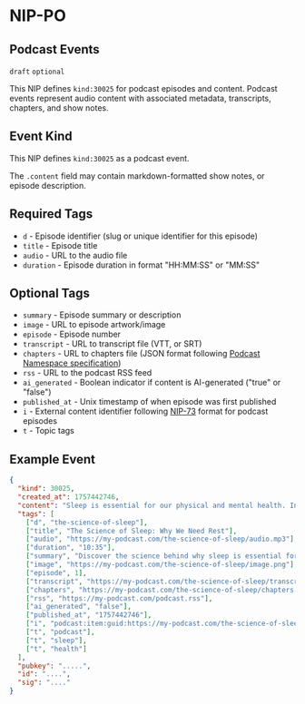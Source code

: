 NIP-PO
======

Podcast Events
--------------

`draft` `optional`

This NIP defines `kind:30025` for podcast episodes and content. Podcast events represent audio content with associated metadata, transcripts, chapters, and show notes.

## Event Kind

This NIP defines `kind:30025` as a podcast event.

The `.content` field may contain markdown-formatted show notes, or episode description.

## Required Tags

- `d` - Episode identifier (slug or unique identifier for this episode)
- `title` - Episode title
- `audio` - URL to the audio file
- `duration` - Episode duration in format "HH:MM:SS" or "MM:SS"

## Optional Tags

- `summary` - Episode summary or description
- `image` - URL to episode artwork/image
- `episode` - Episode number
- `transcript` - URL to transcript file (VTT, or SRT)
- `chapters` - URL to chapters file (JSON format following [Podcast Namespace specification](https://github.com/Podcastindex-org/podcast-namespace/blob/main/docs/examples/chapters/example.json))
- `rss` - URL to the podcast RSS feed
- `ai_generated` - Boolean indicator if content is AI-generated ("true" or "false")
- `published_at` - Unix timestamp of when episode was first published
- `i` - External content identifier following [NIP-73](73.md) format for podcast episodes
- `t` - Topic tags

## Example Event

```json
{
  "kind": 30025,
  "created_at": 1757442746,
  "content": "Sleep is essential for our physical and mental health. In this episode, we explore the latest research on how sleep affects memory, mood, and overall well-being.\n\nExperts share tips on improving sleep quality and discuss common myths about rest...",
  "tags": [
    ["d", "the-science-of-sleep"],
    ["title", "The Science of Sleep: Why We Need Rest"],
    ["audio", "https://my-podcast.com/the-science-of-sleep/audio.mp3"],
    ["duration", "10:35"],
    ["summary", "Discover the science behind why sleep is essential for our health. This episode explores how sleep impacts memory, mood, and well-being, and shares expert tips for improving sleep quality."],
    ["image", "https://my-podcast.com/the-science-of-sleep/image.png"],
    ["episode", 1],
    ["transcript", "https://my-podcast.com/the-science-of-sleep/transcript.vtt"],
    ["chapters", "https://my-podcast.com/the-science-of-sleep/chapters.json"],
    ["rss", "https://my-podcast.com/podcast.rss"],
    ["ai_generated", "false"],
    ["published_at", "1757442746"],
    ["i", "podcast:item:guid:https://my-podcast.com/the-science-of-sleep"],
    ["t", "podcast"],
    ["t", "sleep"],
    ["t", "health"]
  ],
  "pubkey": ".....",
  "id": "....",
  "sig": "...."
}
```
